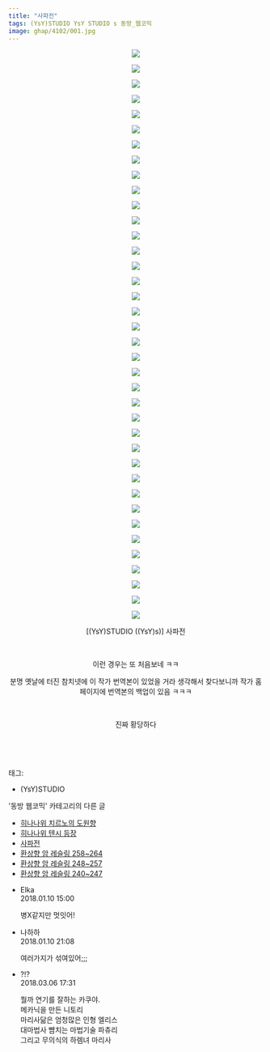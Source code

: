 ```yaml
---
title: "사파전"
tags: (YsY)STUDIO YsY STUDIO s 동방_웹코믹
image: ghap/4102/001.jpg
---
```

<div class="article">
<p style="text-align: center; clear: none; float: none;"><img src="{{ site.nasurl }}/ghap/4102/001.jpg"/></p>
<p style="text-align: center; clear: none; float: none;"><img src="{{ site.nasurl }}/ghap/4102/002.jpg"/></p>
<p style="text-align: center; clear: none; float: none;"><img src="{{ site.nasurl }}/ghap/4102/003.jpg"/></p>
<p style="text-align: center; clear: none; float: none;"><img src="{{ site.nasurl }}/ghap/4102/004.jpg"/></p>
<p style="text-align: center; clear: none; float: none;"><img src="{{ site.nasurl }}/ghap/4102/005.jpg"/></p>
<p style="text-align: center; clear: none; float: none;"><img src="{{ site.nasurl }}/ghap/4102/006.jpg"/></p>
<p style="text-align: center; clear: none; float: none;"><img src="{{ site.nasurl }}/ghap/4102/007.jpg"/></p>
<p style="text-align: center; clear: none; float: none;"><img src="{{ site.nasurl }}/ghap/4102/008.jpg"/></p>
<p style="text-align: center; clear: none; float: none;"><img src="{{ site.nasurl }}/ghap/4102/009.jpg"/></p>
<p style="text-align: center; clear: none; float: none;"><img src="{{ site.nasurl }}/ghap/4102/010.jpg"/></p>
<p style="text-align: center; clear: none; float: none;"><img src="{{ site.nasurl }}/ghap/4102/011.jpg"/></p>
<p style="text-align: center; clear: none; float: none;"><img src="{{ site.nasurl }}/ghap/4102/012.jpg"/></p>
<p style="text-align: center; clear: none; float: none;"><img src="{{ site.nasurl }}/ghap/4102/013.jpg"/></p>
<p style="text-align: center; clear: none; float: none;"><img src="{{ site.nasurl }}/ghap/4102/014.jpg"/></p>
<p style="text-align: center; clear: none; float: none;"><img src="{{ site.nasurl }}/ghap/4102/015.jpg"/></p>
<p style="text-align: center; clear: none; float: none;"><img src="{{ site.nasurl }}/ghap/4102/016.jpg"/></p>
<p style="text-align: center; clear: none; float: none;"><img src="{{ site.nasurl }}/ghap/4102/017.jpg"/></p>
<p style="text-align: center; clear: none; float: none;"><img src="{{ site.nasurl }}/ghap/4102/018.jpg"/></p>
<p style="text-align: center; clear: none; float: none;"><img src="{{ site.nasurl }}/ghap/4102/019.jpg"/></p>
<p style="text-align: center; clear: none; float: none;"><img src="{{ site.nasurl }}/ghap/4102/020.jpg"/></p>
<p style="text-align: center; clear: none; float: none;"><img src="{{ site.nasurl }}/ghap/4102/021.jpg"/></p>
<p style="text-align: center; clear: none; float: none;"><img src="{{ site.nasurl }}/ghap/4102/022.jpg"/></p>
<p style="text-align: center; clear: none; float: none;"><img src="{{ site.nasurl }}/ghap/4102/023.jpg"/></p>
<p style="text-align: center; clear: none; float: none;"><img src="{{ site.nasurl }}/ghap/4102/024.jpg"/></p>
<p style="text-align: center; clear: none; float: none;"><img src="{{ site.nasurl }}/ghap/4102/025.jpg"/></p>
<p style="text-align: center; clear: none; float: none;"><img src="{{ site.nasurl }}/ghap/4102/026.jpg"/></p>
<p style="text-align: center; clear: none; float: none;"><img src="{{ site.nasurl }}/ghap/4102/027.jpg"/></p>
<p style="text-align: center; clear: none; float: none;"><img src="{{ site.nasurl }}/ghap/4102/028.jpg"/></p>
<p style="text-align: center; clear: none; float: none;"><img src="{{ site.nasurl }}/ghap/4102/029.jpg"/></p>
<p style="text-align: center; clear: none; float: none;"><img src="{{ site.nasurl }}/ghap/4102/030.jpg"/></p>
<p style="text-align: center; clear: none; float: none;"><img src="{{ site.nasurl }}/ghap/4102/031.jpg"/></p>
<p style="text-align: center; clear: none; float: none;"><img src="{{ site.nasurl }}/ghap/4102/032.jpg"/></p>
<p style="text-align: center; clear: none; float: none;"><img src="{{ site.nasurl }}/ghap/4102/033.jpg"/></p>
<p style="text-align: center; clear: none; float: none;"><img src="{{ site.nasurl }}/ghap/4102/034.jpg"/></p>
<p style="text-align: center; clear: none; float: none;"><img src="{{ site.nasurl }}/ghap/4102/035.jpg"/></p>
<p style="text-align: center; clear: none; float: none;"><img src="{{ site.nasurl }}/ghap/4102/036.jpg"/></p>
<p style="text-align: center; clear: none; float: none;"><img src="{{ site.nasurl }}/ghap/4102/037.jpg"/></p>
<p style="text-align: center; clear: none; float: none;"><img src="{{ site.nasurl }}/ghap/4102/038.jpg"/></p>
<p style="text-align: center; clear: none; float: none;">[(YsY)STUDIO ((YsY)s)] 사파전</p>
<p style="text-align: center; clear: none; float: none;"><br/></p>
<p style="text-align: center; clear: none; float: none;"></p>
<p style="text-align: center; clear: none; float: none;">이런 경우는 또 처음보네 ㅋㅋ</p>
<p style="text-align: center; clear: none; float: none;">분명 옛날에 터진 참치넷에 이 작가 번역본이 있었을 거라 생각해서 찾다보니까 작가 홈페이지에 번역본의 백업이 있음 ㅋㅋㅋ</p>
<p style="text-align: center; clear: none; float: none;"><br/></p>
<p style="text-align: center; clear: none; float: none;">진짜 황당하다</p>
<p style="text-align: center; clear: none; float: none;"><br/></p>
<p><br/></p>
</div><div class="tagTrail">
<p>태그: </p>
<ul>
<li>(YsY)STUDIO</li>
</ul>
</div><div class="another">
<p>'동방 웹코믹' 카테고리의 다른 글</p>
<ul>
<li><a href="/2018-01-10-ghap_4104">히나나위 치르노의 도원향</a></li>
<li><a href="/2018-01-10-ghap_4103">히나나위 텐시 등장</a></li>
<li><a href="/2018-01-10-ghap_4102">사파전</a></li>
<li><a href="/2018-01-06-ghap_4094">환상향 암 레슬링 258~264</a></li>
<li><a href="/2018-01-06-ghap_4093">환상향 암 레슬링 248~257</a></li>
<li><a href="/2018-01-06-ghap_4092">환상향 암 레슬링 240~247</a></li>
</ul>
</div><div class="cb_module cb_fluid">
<div class="cb_wrt cb_profile">
<div class="comment">
<ul>
<li class="cb_thumb_off" id="comment15171085">
<div class="cb_comment_area">
<div class="cb_info_area">
<div class="cb_section">
<span class="cb_nick_name">Elka</span>
</div>
<div class="cb_section">
<span class="cb_date">2018.01.10 15:00 </span>
</div>
</div>
<div class="cb_dsc_comment">
<p class="cb_dsc">
											병X같지만 멋잇어!
										</p>
</div>
</div></li>
<li class="cb_thumb_off" id="comment15171300">
<div class="cb_comment_area">
<div class="cb_info_area">
<div class="cb_section">
<span class="cb_nick_name">나하하</span>
</div>
<div class="cb_section">
<span class="cb_date">2018.01.10 21:08 </span>
</div>
</div>
<div class="cb_dsc_comment">
<p class="cb_dsc">
											여러가지가 섞여있어;;;
										</p>
</div>
</div></li>
<li class="cb_thumb_off" id="comment15213810">
<div class="cb_comment_area">
<div class="cb_info_area">
<div class="cb_section">
<span class="cb_nick_name">?!?</span>
</div>
<div class="cb_section">
<span class="cb_date">2018.03.06 17:31 </span>
</div>
</div>
<div class="cb_dsc_comment">
<p class="cb_dsc">
											뭘까 연기를 잘하는 카쿠야.<br/>
메카닉을 만든 니토리<br/>
마리사닮은 엄청많은 인형 엘리스<br/>
대마법사 뺨치는 마법기술 파츄리<br/>
그리고 무의식의 하렘녀 마리사
										</p>
</div>
</div></li>
</ul>
</div>
</div><!-- commentList close -->
</div>
